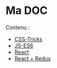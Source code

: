 # Ma DOC

Contenu :
- [CSS-Tricks](CSS-Tricks.md)
- [JS-ES6](JS-ES6.md)
- [React](REACT.md)
- [React + Redux](REACT.md)
